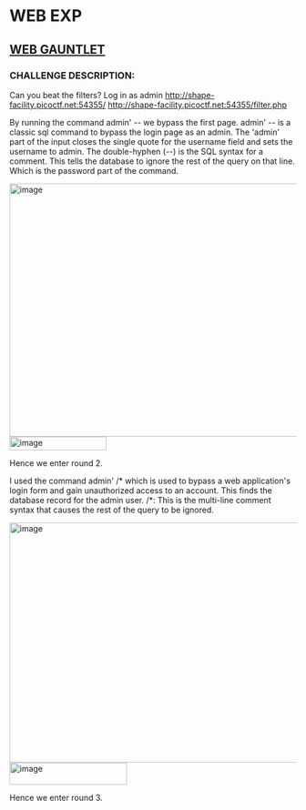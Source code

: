 # **WEB EXP**
## **<ins>WEB GAUNTLET</ins>**
### CHALLENGE DESCRIPTION:
Can you beat the filters?
Log in as admin http://shape-facility.picoctf.net:54355/ http://shape-facility.picoctf.net:54355/filter.php

By running the command admin' -- we bypass the first page.
admin' -- is a classic sql command to bypass the login page as an admin.
The 'admin' part of the input closes the single quote for the username field and sets the username to admin.
The double-hyphen (--) is the SQL syntax for a comment. This tells the database to ignore the rest of the query on that line. Which is the password part of the command.

<img width="932" height="445" alt="image" src="https://github.com/user-attachments/assets/edb7387c-a15a-4a69-849c-0e76fe39e743" />
<img width="170" height="24" alt="image" src="https://github.com/user-attachments/assets/bb88db51-0665-4acc-bb51-44b50ab0fe3a" />

Hence we enter round 2.

I used the command admin' /* which is used to bypass a web application's login form and gain unauthorized access to an account.
This finds the database record for the admin user.
/*: This is the multi-line comment syntax that causes the rest of the query to be ignored. 

<img width="902" height="422" alt="image" src="https://github.com/user-attachments/assets/78a9ac3c-dcba-4243-be1b-90ec47aacc91" />
<img width="206" height="39" alt="image" src="https://github.com/user-attachments/assets/ffd9447a-e537-4cd1-8c24-acf69eaf04a5" />

Hence we enter round 3. 
